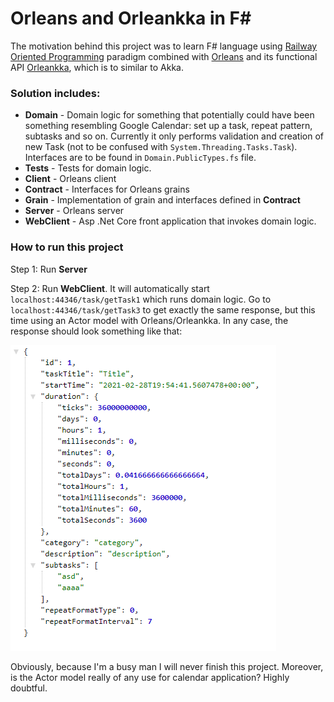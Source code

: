 # Orleans and Orleankka in F#

The motivation behind this project was to learn F# language using [Railway Oriented Programming] paradigm combined with [Orleans] and its functional API [Orleankka], which is  to similar to Akka.

### Solution includes:
- **Domain** - Domain logic for something that potentially could have been something resembling Google Calendar: set up a task, repeat pattern, subtasks and so on. Currently it only performs validation and creation of new Task (not to be confused with ``System.Threading.Tasks.Task``). Interfaces are to be found in ``Domain.PublicTypes.fs`` file.
- **Tests** - Tests for domain logic. 
- **Client** - Orleans client 
- **Contract** - Interfaces for Orleans grains
- **Grain** -  Implementation of grain and interfaces defined in **Contract**
- **Server** - Orleans server
- **WebClient** - Asp .Net Core front application that invokes domain logic.

### How to run this project
Step 1: Run **Server**

Step 2: Run **WebClient**. It will automatically start `localhost:44346/task/getTask1` which runs domain logic. Go to `localhost:44346/task/getTask3` to get exactly the same response, but this time using an Actor model with Orleans/Orleankka. 
In any case, the response should look something like that:

<img src="./images/response.png" alt="response"/>

Obviously, because I'm a busy man I will never finish this project. Moreover, is the Actor model really of any use for calendar application? Highly doubtful.



   [Railway Oriented Programming]: <https://fsharpforfunandprofit.com/rop/>
   [Orleans]: <https://github.com/dotnet/orleans>
   [Orleankka]: <https://github.com/OrleansContrib/Orleankka>
   
